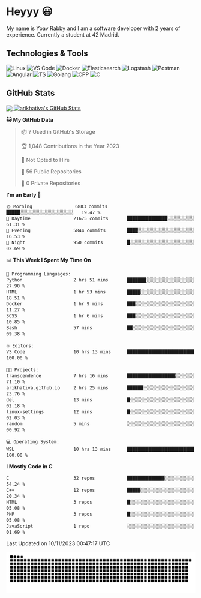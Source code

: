 
# Heyyy 😃
My name is Yoav Rabby and I am a software developer with 2 years of experience.
Currently a student at 42 Madrid.

## Technologies & Tools
![Linux](https://img.shields.io/badge/Linux-FCC624?style=flat&logo=linux&logoColor=black)
![VS Code](https://img.shields.io/badge/-VS%20Code-007ACC?style=flat-square&logo=visual-studio-code)
![Docker](https://img.shields.io/badge/Docker-E9F8FF?style=flat-square&logo=Docker)
![Elasticsearch](https://img.shields.io/badge/Elasticsearch-F8FDC5?style=flat-square&logo=elasticsearch&logoColor=lightblue)
![Logstash](https://img.shields.io/badge/Logstash-F8FDC5?style=flat-square&logo=logstash&logoColor=orange)
![Postman](https://img.shields.io/badge/Postman-F6BB43?style=flat-square&logo=Postman&logoColor=white)
![Angular](https://img.shields.io/badge/Angular-red?style=flat-square&logo=angular)
![TS](https://shields.io/badge/TypeScript-3178C6?logo=TypeScript&logoColor=FFF&style=flat-square)
![Golang](https://img.shields.io/badge/Golang-CBFBFD?style=flat-square&logo=go)
![CPP](https://img.shields.io/badge/C++-00599C?style=flat-square&logo=C%2B%2B&logoColor=white)
![C](https://img.shields.io/badge/C-F0F8FF?style=flat-square&logo=C)

## GitHub Stats
<a href="https://github.com/arikhativa/arikhativa">
  <img align="center" src="https://github-readme-stats.vercel.app/api/top-langs/?username=arikhativa&hide=java,html,tex&title_color=ffffff&text_color=c9cacc&icon_color=2bbc8a&bg_color=1d1f21&langs_count=3" />
</a>
<a href="https://github.com/arikhativa/arikhativa">
  <img align="center" src="https://github-readme-stats.vercel.app/api?username=arikhativa&show_icons=true&line_height=27&count_private=true&title_color=ffffff&text_color=c9cacc&icon_color=2bbc8a&bg_color=1d1f21" alt="arikhativa's GitHub Stats" />
</a>

<!--START_SECTION:waka-->
**🐱 My GitHub Data** 

> 📦 ? Used in GitHub's Storage 
 > 
> 🏆 1,048 Contributions in the Year 2023
 > 
> 🚫 Not Opted to Hire
 > 
> 📜 56 Public Repositories 
 > 
> 🔑 0 Private Repositories 
 > 
**I'm an Early 🐤** 

```text
🌞 Morning                6883 commits        █████░░░░░░░░░░░░░░░░░░░░   19.47 % 
🌆 Daytime                21675 commits       ███████████████░░░░░░░░░░   61.31 % 
🌃 Evening                5844 commits        ████░░░░░░░░░░░░░░░░░░░░░   16.53 % 
🌙 Night                  950 commits         █░░░░░░░░░░░░░░░░░░░░░░░░   02.69 % 
```


📊 **This Week I Spent My Time On** 

```text
💬 Programming Languages: 
Python                   2 hrs 51 mins       ███████░░░░░░░░░░░░░░░░░░   27.90 % 
HTML                     1 hr 53 mins        █████░░░░░░░░░░░░░░░░░░░░   18.51 % 
Docker                   1 hr 9 mins         ███░░░░░░░░░░░░░░░░░░░░░░   11.27 % 
SCSS                     1 hr 6 mins         ███░░░░░░░░░░░░░░░░░░░░░░   10.85 % 
Bash                     57 mins             ██░░░░░░░░░░░░░░░░░░░░░░░   09.38 % 

🔥 Editors: 
VS Code                  10 hrs 13 mins      █████████████████████████   100.00 % 

🐱‍💻 Projects: 
transcendence            7 hrs 16 mins       ██████████████████░░░░░░░   71.10 % 
arikhativa.github.io     2 hrs 25 mins       ██████░░░░░░░░░░░░░░░░░░░   23.76 % 
del                      13 mins             █░░░░░░░░░░░░░░░░░░░░░░░░   02.18 % 
linux-settings           12 mins             █░░░░░░░░░░░░░░░░░░░░░░░░   02.03 % 
random                   5 mins              ░░░░░░░░░░░░░░░░░░░░░░░░░   00.92 % 

💻 Operating System: 
WSL                      10 hrs 13 mins      █████████████████████████   100.00 % 
```

**I Mostly Code in C** 

```text
C                        32 repos            ██████████████░░░░░░░░░░░   54.24 % 
C++                      12 repos            █████░░░░░░░░░░░░░░░░░░░░   20.34 % 
HTML                     3 repos             █░░░░░░░░░░░░░░░░░░░░░░░░   05.08 % 
PHP                      3 repos             █░░░░░░░░░░░░░░░░░░░░░░░░   05.08 % 
JavaScript               1 repo              ░░░░░░░░░░░░░░░░░░░░░░░░░   01.69 % 
```




 Last Updated on 10/11/2023 00:47:17 UTC
<!--END_SECTION:waka-->

<picture>
  <source media="(prefers-color-scheme: dark)" srcset="https://github.com/arikhativa/arikhativa/blob/output/github-contribution-grid-snake-dark.svg" />
  <source media="(prefers-color-scheme: light)" srcset="https://github.com/arikhativa/arikhativa/blob/output/github-contribution-grid-snak.svg" />
  <img alt="github-snake" src="https://github.com/arikhativa/arikhativa/blob/output/github-contribution-grid-snake-dark.svg" />
</picture>
